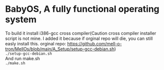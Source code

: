 # BabyOS, A fully functional operating system
To build it install i386-gcc cross compiler(Caution cross compiler installer script is not mine. I added it because if orginal repo will die, you can still easly install this. orginal repo: https://github.com/mell-o-tron/MellOs/blob/main/A_Setup/setup-gcc-debian.sh)<br>
<code>./setup-gcc-debian.sh</code><br>
And run make.sh<br>
<code>./make.sh</code><br>
